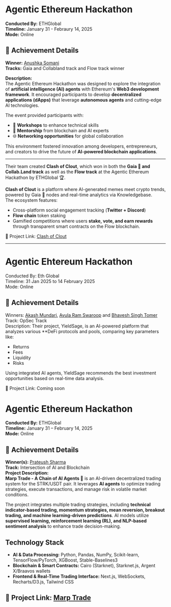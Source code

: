 # Agentic Ethereum Hackathon

**Conducted By:** ETHGlobal  
**Timeline:** January 31 - Febraury 14, 2025  
**Mode:** Online

## 🏅 Achievement Details
**Winner:**  [Anushka Somani](https://www.linkedin.com/in/anushka-somani1/)   
**Tracks:**   Gaia and Collabland track and ⁠Flow track winner 

**Description:**  
The Agentic Ethereum Hackathon was designed to explore the integration of **artificial intelligence (AI) agents** with Ethereum's **Web3 development framework**. It encouraged participants to develop **decentralized applications (dApps)** that leverage **autonomous agents** and cutting-edge AI technologies.  

The event provided participants with:
- 🧠 **Workshops** to enhance technical skills  
- 🧭 **Mentorship** from blockchain and AI experts  
- 🌐 **Networking opportunities** for global collaboration  

This environment fostered innovation among developers, entrepreneurs, and creators to drive the future of **AI-powered blockchain applications**.

---


Their team created **Clash of Clout**, which won in both the **Gaia 🌱 and Collab.Land track** as well as the **Flow track** at the Agentic Ethereum Hackathon by ETHGlobal 🏆.

**Clash of Clout** is a platform where AI-generated memes meet crypto trends, powered by Gaia 🌱 nodes and real-time analytics via Knowledgebase.  
The ecosystem features:
- Cross-platform social engagement tracking (**Twitter + Discord**)  
- **Flow chain** token staking  
- Gamified competitions where users **stake, vote, and earn rewards** through transparent smart contracts on the Flow blockchain.

🔗 Project Link: [Clash of Clout](https://clash-of-clout-azure.vercel.app/)

---

# Agentic Ehtereum Hackathon

Conducted By: Eth Global  
Timeline: 31 Jan 2025 to 14 February 2025  
Mode: Online

## 🏅 Achievement Details
Winners: [Akash Mundari](https://www.linkedin.com/in/akash-mundari-6484a6325), [Avula Ram Swaroop](https://www.linkedin.com/in/ram-swaroop-avula-99b776290) and [Bhavesh Singh Tomer](https://www.linkedin.com/in/bhavesh-singh-tomer-796560266)  
Track: OpSec Track  
Description: Their project, YieldSage, is an AI-powered platform that analyzes various **DeFi protocols and pools, comparing key parameters like:
- Returns  
- Fees  
- Liquidity  
- Risks  

Using integrated AI agents, YieldSage recommends the best investment opportunities based on real-time data analysis.

🔗 Project Link: Coming soon


# Agentic Ethereum Hackathon

**Conducted By:** ETHGlobal  
**Timeline:** January 31 – February 14, 2025  
**Mode:** Online  

## 🏅 Achievement Details  
**Winner(s):** [Prateush Sharma](https://www.linkedin.com/in/prateushsharma/)  
**Track:** Intersection of AI and Blockchain  
**Project Description:**  
**Marp Trade - A Chain of AI Agents 🤖** is an AI-driven decentralized trading system for the STRK/USDT pair. It leverages **AI agents** to optimize trading strategies, execute transactions, and manage risk in volatile market conditions.  

The project integrates multiple trading strategies, including **technical indicator-based trading, momentum strategies, mean reversion, breakout trading, and machine learning-driven predictions**. AI models utilize **supervised learning, reinforcement learning (RL), and NLP-based sentiment analysis** to enhance trade decision-making.  

## Technology Stack  
- **AI & Data Processing:** Python, Pandas, NumPy, Scikit-learn, TensorFlow/PyTorch, XGBoost, Stable-Baselines3  
- **Blockchain & Smart Contracts:** Cairo (Starknet), Starknet.js, Argent X/Braavos wallets  
- **Frontend & Real-Time Trading Interface:** Next.js, WebSockets, Recharts/D3.js, Tailwind CSS  

🔗 Project Link: [Marp Trade](https://marp-trades.vercel.app/)
---
